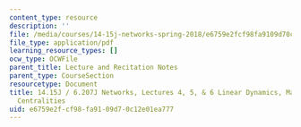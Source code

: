 ```yaml
---
content_type: resource
description: ''
file: /media/courses/14-15j-networks-spring-2018/e6759e2fcf98fa9109d70c12e01ea777_MIT14_15JS18_lec4-5-6.pdf
file_type: application/pdf
learning_resource_types: []
ocw_type: OCWFile
parent_title: Lecture and Recitation Notes
parent_type: CourseSection
resourcetype: Document
title: 14.15J / 6.207J Networks, Lectures 4, 5, & 6 Linear Dynamics, Markov Chains,
  Centralities
uid: e6759e2f-cf98-fa91-09d7-0c12e01ea777
---
```

